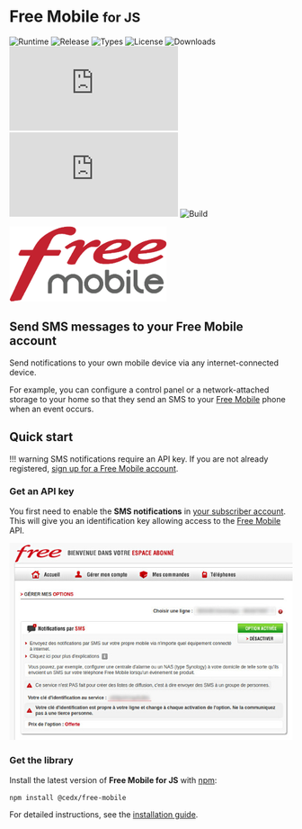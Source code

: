 # Free Mobile <small>for JS</small>
![Runtime](https://badgen.net/npm/node/@cedx/free-mobile) ![Release](https://badgen.net/npm/v/@cedx/free-mobile) ![Types](https://badgen.net/npm/types/@cedx/free-mobile) ![License](https://badgen.net/npm/license/@cedx/free-mobile) ![Downloads](https://badgen.net/npm/dt/@cedx/free-mobile) ![Dependencies](https://badgen.net/david/dep/cedx/free-mobile.js) ![Coverage](https://badgen.net/coveralls/c/github/cedx/free-mobile.js) ![Build](https://badgen.net/github/checks/cedx/free-mobile.js/main)

![Free Mobile](img/free_mobile.png)

## Send SMS messages to your Free Mobile account
Send notifications to your own mobile device via any internet-connected device.

For example, you can configure a control panel or a network-attached storage to your home so that they send an SMS to your [Free Mobile](https://mobile.free.fr) phone when an event occurs.

## Quick start

!!! warning
	SMS notifications require an API key. If you are not already registered,
	[sign up for a Free Mobile account](https://mobile.free.fr/subscribe).

### Get an API key
You first need to enable the **SMS notifications** in [your subscriber account](https://mobile.free.fr/moncompte).
This will give you an identification key allowing access to the [Free Mobile](https://mobile.free.fr) API.

![SMS notifications](img/sms_notifications.jpg)  

### Get the library
Install the latest version of **Free Mobile for JS** with [npm](https://www.npmjs.com):

``` shell
npm install @cedx/free-mobile
```

For detailed instructions, see the [installation guide](installation.md).
